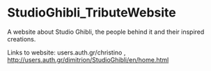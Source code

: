 # StudioGhibli_TributeWebsite
A website about Studio Ghibli, the people behind it and their inspired creations.

Links to website: users.auth.gr/christino , http://users.auth.gr/dimitrion/StudioGhibli/en/home.html

